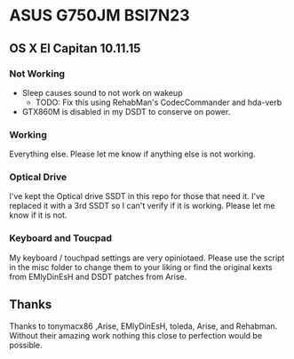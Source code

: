 # ASUS G750JM BSI7N23
## OS X El Capitan 10.11.15  

### Not Working
 - Sleep causes sound to not work on wakeup
   - TODO: Fix this using RehabMan's CodecCommander and hda-verb
 - GTX860M is disabled in my DSDT to conserve on power.
 
### Working
Everything else. Please let me know if anything else is not working.

### Optical Drive
I've kept the Optical drive SSDT in this repo for those that need it. I've replaced it with a 3rd SSDT 
so I can't verify if it is working. Please let me know if it is not.

### Keyboard and Toucpad

My keyboard / touchpad settings are very opiniotaed. Please use the script in the misc folder to 
change them to your liking or find the original kexts from EMlyDinEsH and DSDT patches from Arise.

## Thanks

Thanks to tonymacx86 ,Arise, EMlyDinEsH, toleda, Arise, and Rehabman. Without their amazing work nothing 
this close to perfection would be possible. 

